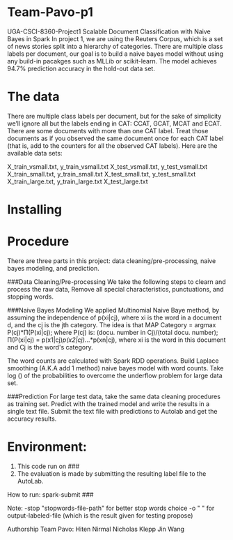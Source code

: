 # Team-Pavo-p1
UGA-CSCI-8360-Project1
Scalable Document Classification with Naive Bayes in Spark
In project 1, we are using the Reuters Corpus, which is a set of news stories split into a hierarchy of categories. There are multiple class labels per document, our goal is to build a naive bayes model without using any build-in pacakges such as MLLib or scikit-learn. The model achieves 94.7% prediction accuracy in the hold-out data set.

The data
===========
There are multiple class labels per document, but for the sake of simplicity we’ll ignore all but the labels ending in CAT: CCAT, GCAT, MCAT and ECAT. There are some documents with more than one CAT label. Treat those documents as if you observed the same document once for each CAT label (that is, add to the counters for all the observed CAT labels). Here are the available data sets:

X_train_vsmall.txt, y_train_vsmall.txt
X_test_vsmall.txt, y_test_vsmall.txt
X_train_small.txt, y_train_small.txt
X_test_small.txt, y_test_small.txt
X_train_large.txt, y_train_large.txt
X_test_large.txt

Installing
===========
####

Procedure
===========
There are three parts in this project: data cleaning/pre-processing, naive bayes modeling, and prediction.

###Data Cleaning/Pre-processing 
We take the following steps to clearn and process the raw data,
Remove all special characteristics, punctuations, and stopping words.

###Naive Bayes Modeling
We applied Multinomial Naive Baye method, by assuming the independence of p(xi|cj), where xi is the word in a document d, and the cj is the jth category. The idea is that MAP Category = argmax P(cj)*Π(P(xi|cj); where P(cj) is:  (docu. number in Cj)/(total docu. number); Π(P(xi|cj) = p(x1|cj)*p(x2|cj)*...*p(xn|cj), where xi is the word in this document and Cj is the word's category.

The word counts are calculated with Spark RDD operations.
Build Laplace smoothing (A.K.A add 1 method) naive bayes model with word counts.
Take log () of the probabilities to overcome the underflow problem for large data set.

###Prediction
For large test data, take the same data cleaning procedures as training set.
Predict with the trained model and write the results in a single text file.
Submit the text file with predictions to Autolab and get the accuracy results.

Environment:
===========
1) This code run on ###
2) The evaluation is made by submitting the resulting label file to the AutoLab.

How to run:
spark-submit ###

Note: -stop "stopwords-file-path" for better stop words choice
      -o " " for output-labeled-file (which is the result given for testing propose)

Authorship
Team Pavo:
	Hiten Nirmal
	Nicholas Klepp
	Jin Wang
